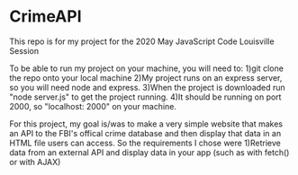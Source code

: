 # CrimeAPI
This repo is for my project for the 2020 May JavaScript Code Louisville Session

To be able to run my project on your machine, you will need to:
1)git clone the repo onto your local machine
2)My project runs on an express server, so you will need node and express.
3)When the project is downloaded run "node server.js" to get the project running.
4)It should be running on port 2000, so "localhost: 2000" on your machine.


For this project, my goal is/was to make a very simple website that makes an API to the FBI's offical crime database and then display that data in an HTML file users can access.
So the requirements I chose were 
1)Retrieve data from an external API and display data in your app (such as with fetch() or with AJAX)

